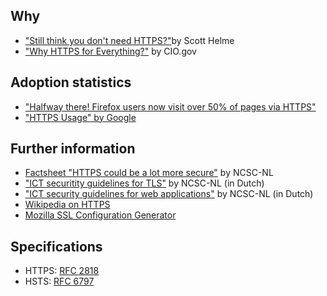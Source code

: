 ## Why
* ["Still think you don't need HTTPS?"](https://scotthelme.co.uk/still-think-you-dont-need-https/)by Scott Helme
* ["Why HTTPS for Everything?"](https://https.cio.gov/everything/) by CIO.gov

## Adoption statistics
* ["Halfway there! Firefox users now visit over 50% of pages via HTTPS"](https://nakedsecurity.sophos.com/2016/10/18/halfway-there-firefox-users-now-visit-over-50-of-pages-via-https/)
* ["HTTPS Usage" by Google](https://www.google.com/transparencyreport/https/metrics/?hl=en)

## Further information
* [Factsheet "HTTPS could be a lot more secure"](https://www.ncsc.nl/english/current-topics/factsheets/factsheet-https-could-be-a-lot-more-secure.html) by NCSC-NL
* ["ICT securitity guidelines for TLS"](https://www.ncsc.nl/actueel/whitepapers/ict-beveiligingsrichtlijnen-voor-transport-layer-security-tls.html) by NCSC-NL (in Dutch)
* ["ICT security guidelines for web applications"](https://www.ncsc.nl/actueel/whitepapers/ict-beveiligingsrichtlijnen-voor-webapplicaties.html) by NCSC-NL (in Dutch)
* [Wikipedia on HTTPS](https://en.wikipedia.org/wiki/HTTPS)
* [Mozilla SSL Configuration Generator](https://mozilla.github.io/server-side-tls/ssl-config-generator/)

## Specifications
* HTTPS: [RFC 2818](https://tools.ietf.org/html/rfc2818) 
* HSTS: [RFC 6797](https://tools.ietf.org/html/rfc6797)
